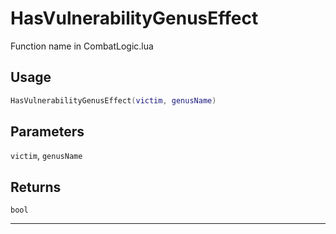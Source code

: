 # HasVulnerabilityGenusEffect
Function name in CombatLogic.lua
## Usage
```lua
HasVulnerabilityGenusEffect(victim, genusName)
```
## Parameters
`victim`, `genusName`
## Returns
`bool`

---